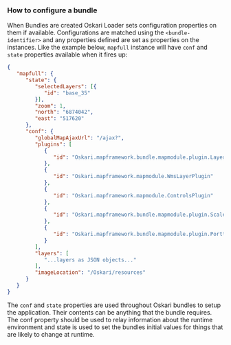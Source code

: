 ### How to configure a bundle

When Bundles are created Oskari Loader sets configuration properties on them if available. Configurations are matched using the `<bundle-identifier>` and any properties defined are set as properties on the instances. Like the example below, `mapfull` instance will have `conf` and `state` properties available when it fires up:

```json
{
   "mapfull": {
      "state": {
         "selectedLayers": [{
            "id": "base_35"
         }],
         "zoom": 1,
         "north": "6874042",
         "east": "517620"
      },
      "conf": {
         "globalMapAjaxUrl": "/ajax?",
         "plugins": [
            {
               "id": "Oskari.mapframework.bundle.mapmodule.plugin.LayersPlugin"
            },
            {
               "id": "Oskari.mapframework.mapmodule.WmsLayerPlugin"
            },
            {
               "id": "Oskari.mapframework.mapmodule.ControlsPlugin"
            },
            {
               "id": "Oskari.mapframework.bundle.mapmodule.plugin.ScaleBarPlugin"
            },
            {
               "id": "Oskari.mapframework.bundle.mapmodule.plugin.Portti2Zoombar"
            }
         ],
         "layers": [
            "...layers as JSON objects..."
         ],
         "imageLocation": "/Oskari/resources"
      }
   }
}
```

The `conf` and `state` properties are used throughout Oskari bundles to setup the application. Their contents can be anything that the bundle requires. The conf property should be used to relay information about the runtime environment and state is used to set the bundles initial values for things that are likely to change at runtime.